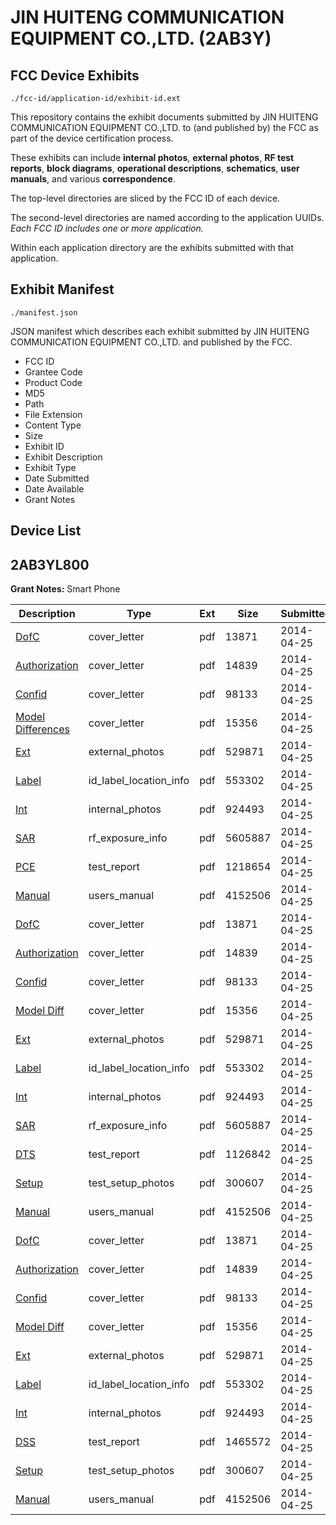 # JIN HUITENG COMMUNICATION EQUIPMENT CO.,LTD. (2AB3Y)
## FCC Device Exhibits

```
./fcc-id/application-id/exhibit-id.ext
```

This repository contains the exhibit documents submitted by JIN HUITENG COMMUNICATION EQUIPMENT CO.,LTD. to (and published by) the FCC as part of the device certification process.

These exhibits can include **internal photos**, **external photos**, **RF test reports**, **block diagrams**, **operational descriptions**, **schematics**, **user manuals**, and various **correspondence**.

The top-level directories are sliced by the FCC ID of each device.

The second-level directories are named according to the application UUIDs. *Each FCC ID includes one or more application.*

Within each application directory are the exhibits submitted with that application. 

## Exhibit Manifest

```
./manifest.json
```

JSON manifest which describes each exhibit submitted by JIN HUITENG COMMUNICATION EQUIPMENT CO.,LTD. and published by the FCC.

- FCC ID
- Grantee Code
- Product Code
- MD5
- Path
- File Extension
- Content Type
- Size
- Exhibit ID
- Exhibit Description
- Exhibit Type
- Date Submitted
- Date Available
- Grant Notes

## Device List
## 2AB3YL800
**Grant Notes:** Smart Phone

| Description | Type | Ext | Size | Submitted | Available |
| ----------- | ---- | --- | ---- | --------- | --------- |
| [DofC](2AB3YL800/e04015eed3aa4307585f443b6a80b684/2252357.pdf) | cover_letter | pdf | 13871 | 2014-04-25 | 2014-04-25 |
| [Authorization](2AB3YL800/e04015eed3aa4307585f443b6a80b684/2252358.pdf) | cover_letter | pdf | 14839 | 2014-04-25 | 2014-04-25 |
| [Confid](2AB3YL800/e04015eed3aa4307585f443b6a80b684/2252359.pdf) | cover_letter | pdf | 98133 | 2014-04-25 | 2014-04-25 |
| [Model Differences](2AB3YL800/e04015eed3aa4307585f443b6a80b684/2252364.pdf) | cover_letter | pdf | 15356 | 2014-04-25 | 2014-04-25 |
| [Ext](2AB3YL800/e04015eed3aa4307585f443b6a80b684/2252360.pdf) | external_photos | pdf | 529871 | 2014-04-25 | 2014-04-25 |
| [Label](2AB3YL800/e04015eed3aa4307585f443b6a80b684/2252363.pdf) | id_label_location_info | pdf | 553302 | 2014-04-25 | 2014-04-25 |
| [Int](2AB3YL800/e04015eed3aa4307585f443b6a80b684/2252362.pdf) | internal_photos | pdf | 924493 | 2014-04-25 | 2014-04-25 |
| [SAR](2AB3YL800/e04015eed3aa4307585f443b6a80b684/2252395.pdf) | rf_exposure_info | pdf | 5605887 | 2014-04-25 | 2014-04-25 |
| [PCE](2AB3YL800/e04015eed3aa4307585f443b6a80b684/2252428.pdf) | test_report | pdf | 1218654 | 2014-04-25 | 2014-04-25 |
| [Manual](2AB3YL800/e04015eed3aa4307585f443b6a80b684/2252366.pdf) | users_manual | pdf | 4152506 | 2014-04-25 | 2014-04-25 |
| [DofC](2AB3YL800/7abbb5a24f634cc35227102863251164/2252357.pdf) | cover_letter | pdf | 13871 | 2014-04-25 | 2014-04-25 |
| [Authorization](2AB3YL800/7abbb5a24f634cc35227102863251164/2252358.pdf) | cover_letter | pdf | 14839 | 2014-04-25 | 2014-04-25 |
| [Confid](2AB3YL800/7abbb5a24f634cc35227102863251164/2252359.pdf) | cover_letter | pdf | 98133 | 2014-04-25 | 2014-04-25 |
| [Model Diff](2AB3YL800/7abbb5a24f634cc35227102863251164/2252364.pdf) | cover_letter | pdf | 15356 | 2014-04-25 | 2014-04-25 |
| [Ext](2AB3YL800/7abbb5a24f634cc35227102863251164/2252360.pdf) | external_photos | pdf | 529871 | 2014-04-25 | 2014-04-25 |
| [Label](2AB3YL800/7abbb5a24f634cc35227102863251164/2252363.pdf) | id_label_location_info | pdf | 553302 | 2014-04-25 | 2014-04-25 |
| [Int](2AB3YL800/7abbb5a24f634cc35227102863251164/2252362.pdf) | internal_photos | pdf | 924493 | 2014-04-25 | 2014-04-25 |
| [SAR](2AB3YL800/7abbb5a24f634cc35227102863251164/2252395.pdf) | rf_exposure_info | pdf | 5605887 | 2014-04-25 | 2014-04-25 |
| [DTS](2AB3YL800/7abbb5a24f634cc35227102863251164/2252396.pdf) | test_report | pdf | 1126842 | 2014-04-25 | 2014-04-25 |
| [Setup](2AB3YL800/7abbb5a24f634cc35227102863251164/2252365.pdf) | test_setup_photos | pdf | 300607 | 2014-04-25 | 2014-04-25 |
| [Manual](2AB3YL800/7abbb5a24f634cc35227102863251164/2252366.pdf) | users_manual | pdf | 4152506 | 2014-04-25 | 2014-04-25 |
| [DofC](2AB3YL800/699b75acd920fe47f2c2e55aa956fb99/2252357.pdf) | cover_letter | pdf | 13871 | 2014-04-25 | 2014-04-25 |
| [Authorization](2AB3YL800/699b75acd920fe47f2c2e55aa956fb99/2252358.pdf) | cover_letter | pdf | 14839 | 2014-04-25 | 2014-04-25 |
| [Confid](2AB3YL800/699b75acd920fe47f2c2e55aa956fb99/2252359.pdf) | cover_letter | pdf | 98133 | 2014-04-25 | 2014-04-25 |
| [Model Diff](2AB3YL800/699b75acd920fe47f2c2e55aa956fb99/2252364.pdf) | cover_letter | pdf | 15356 | 2014-04-25 | 2014-04-25 |
| [Ext](2AB3YL800/699b75acd920fe47f2c2e55aa956fb99/2252360.pdf) | external_photos | pdf | 529871 | 2014-04-25 | 2014-04-25 |
| [Label](2AB3YL800/699b75acd920fe47f2c2e55aa956fb99/2252363.pdf) | id_label_location_info | pdf | 553302 | 2014-04-25 | 2014-04-25 |
| [Int](2AB3YL800/699b75acd920fe47f2c2e55aa956fb99/2252362.pdf) | internal_photos | pdf | 924493 | 2014-04-25 | 2014-04-25 |
| [DSS](2AB3YL800/699b75acd920fe47f2c2e55aa956fb99/2252361.pdf) | test_report | pdf | 1465572 | 2014-04-25 | 2014-04-25 |
| [Setup](2AB3YL800/699b75acd920fe47f2c2e55aa956fb99/2252365.pdf) | test_setup_photos | pdf | 300607 | 2014-04-25 | 2014-04-25 |
| [Manual](2AB3YL800/699b75acd920fe47f2c2e55aa956fb99/2252366.pdf) | users_manual | pdf | 4152506 | 2014-04-25 | 2014-04-25 |
